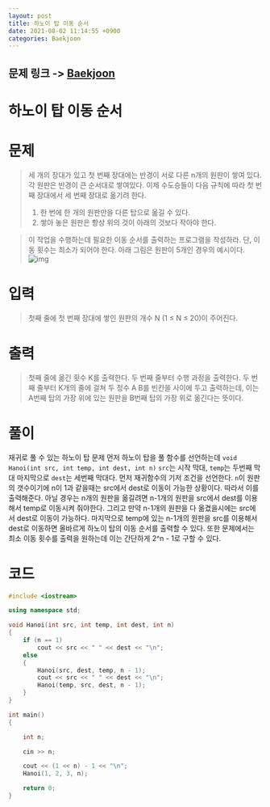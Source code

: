 ```yaml
---
layout: post
title: 하노이 탑 이동 순서
date: 2021-08-02 11:14:55 +0900
categories: Baekjoon
---
```


## 문제 링크 -> [Baekjoon](https://www.acmicpc.net/problem/11729)
# 하노이 탑 이동 순서

# 문제
> 세 개의 장대가 있고 첫 번째 장대에는 반경이 서로 다른 n개의 원판이 쌓여 있다. 각 원판은 반경이 큰 순서대로 쌓여있다. 이제 수도승들이 다음 규칙에 따라 첫 번째 장대에서 세 번째 장대로 옮기려 한다.
> 1. 한 번에 한 개의 원판만을 다른 탑으로 옮길 수 있다.
> 2. 쌓아 놓은 원판은 항상 위의 것이 아래의 것보다 작아야 한다.

> 이 작업을 수행하는데 필요한 이동 순서를 출력하는 프로그램을 작성하라. 단, 이동 횟수는 최소가 되어야 한다.
아래 그림은 원판이 5개인 경우의 예시이다.
![img](https://onlinejudgeimages.s3-ap-northeast-1.amazonaws.com/problem/11729/hanoi.png)

# 입력
> 첫째 줄에 첫 번째 장대에 쌓인 원판의 개수 N (1 ≤ N ≤ 20)이 주어진다.

# 출력
> 첫째 줄에 옮긴 횟수 K를 출력한다. 두 번째 줄부터 수행 과정을 출력한다. 두 번째 줄부터 K개의 줄에 걸쳐 두 정수 A B를 빈칸을 사이에 두고 출력하는데, 이는 A번째 탑의 가장 위에 있는 원판을 B번째 탑의 가장 위로 옮긴다는 뜻이다.

# 풀이
재귀로 풀 수 있는 하노이 탑 문제 먼저 하노이 탑을 풀 함수를 선언하는데 `void Hanoi(int src, int temp, int dest, int n)` `src`는 시작 막대, `temp`는 두번째 막대 마지막으로 `dest`는 세번째 막대다. 먼저 재귀함수의 기저 조건을 선언한다. `n`이 원판의 갯수이기에 n이 1과 같을때는 src에서 dest로 이동이 가능한 상황이다. 따라서 이를 출력해준다. 아닐 경우는 n개의 원판을 옮길려면 n-1개의 원판을 src에서 dest를 이용해서 temp로 이동시켜 줘야한다. 그리고 만약 n-1개의 원판을 다 옮겼을시에는 src에서 dest로 이동이 가능하다. 마지막으로 temp에 있는 n-1개의 원판을 src를 이용해서 dest로 이동하면 올바르게 하노이 탑의 이동 순서를 출력할 수 있다. 또한 문제에서는 최소 이동 횟수를 출력을 원하는데 이는 간단하게 2^n - 1로 구할 수 있다.

# 코드
```c++
#include <iostream>

using namespace std;

void Hanoi(int src, int temp, int dest, int n)
{
	if (n == 1)
		cout << src << " " << dest << "\n";
	else
	{
		Hanoi(src, dest, temp, n - 1);
		cout << src << " " << dest << "\n";
		Hanoi(temp, src, dest, n - 1);
	}
}

int main()
{

	int n;

	cin >> n;

	cout << (1 << n) - 1 << "\n";
	Hanoi(1, 2, 3, n);

	return 0;
}
```

